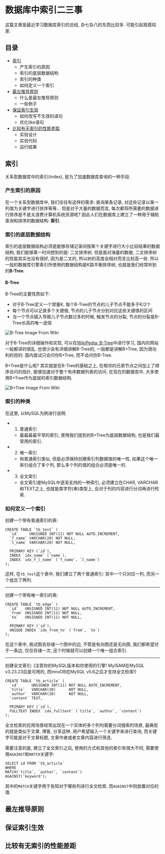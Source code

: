 # 数据库中索引二三事

这篇文章是最近学习数据库索引的总结, 杂七杂八的东西比较多. 可能引起观感较差.

## 目录

+ [索引](#索引)
  + 产生索引的原因
  + 索引的底层数据结构
  + 索引的种类
  + 如何定义一个索引
+ [最左推导原则](#最左推导原则)
  + 什么是最左推导原则
  + 一些例子
+ [保证索引生效](#保证索引生效)
  + 如何改写不生效的语句
  + 优化like语句
+ [比较有无索引的性能差距](比较有无索引的性能差距)
  + 实验设计
  + 实验代码
  + 运行结果

## 索引

关系型数据库中的索引(index), 是为了加速数据库查询的一种手段.

### 产生索引的原因

在一个关系型数据库中, 我们往往有这样的需求: 查询某条记录, 对这些记录以某一列值为关键字进行排序等等... 但是对于大量的数据而言, 每次都将所需要的数据进行排序是不是太浪费计算机系统资源呢? 因此人们在数据库上建立了一种用于辅助查询和排序的数据结构: **索引**.

### 索引的底层数据结构

索引的底层数据结构必须是能够存储记录间按某个关键字进行大小比较结果的数据结构, 我们能够第一时间想到的是: 二叉排序树. 但是面对海量的数据, 二叉排序树的性能其实也没有很好, 因为是二叉的, 所以树的高度会相对而言比较高一些. 所以一般的数据库引擎索引所使用的数据结构是K路平衡排序树, 也就是我们经常听到的**B-Tree**.

#### B-Tree

B-Tree的主要性质如下:
+ 对于B-Tree定义一个常量K, 每个B-Tree的节点的儿子节点不能多于K/2个
+ 每个节点可以记录多个关键值, 节点的儿子节点分别对应这些关键值的区间
+ 当一个节点插入导致儿子节点数过多的时候, 触发节点的分裂, 节点的分裂是B-Tree长高的唯一途径

![B-Tree Image From Wiki](https://upload.wikimedia.org/wikipedia/commons/6/65/B-tree.svg)

对于B-Tree的详细操作和实现, 可以在[WikiPedia: B-Tree](https://en.wikipedia.org/wiki/B-tree)中进行学习, 国内的网站一般都讲的很乱. 也很少会有详细讲解B-Tree的, 一般都是讲解B+Tree, 因为很功利的目的: 国内面试只会问你B+Tree, 而不会问你B-Tree.

B+Tree是什么呢? 其实就是在B-Tree的基础之上, 在相邻的兄弟节点之间加上了顺序访问的指针, 能够加速对于整个有序数据列表的访问. 在现在的数据库中, 大多使用B+Tree作为底层的索引数据结构.

![B+Tree Image From Wiki](https://upload.wikimedia.org/wikipedia/commons/3/37/Bplustree.png)

### 索引的种类

在这里, 以MySQL为例进行说明.

+ 1. 普通索引
  + 最最最最平常的索引, 使用我们提到的B+Tree为底层数据结构, 也是我们最常用的索引.
+ 2. 唯一索引
  + 和普通索引类似, 但是必须保持创建索引列数据值的唯一性, 如果这个唯一索引组合了多个列, 那么多个列的值的组合必须是唯一的.
+ 3. 全文索引
  + 全文索引是MySQL中逐渐支持的一种索引, 必须建立在CHAR, VARCHAR和TEXT之上, 也就是类字符(串)类型上, 会对于列的内容进行分词再进行检索.

### 如何定义一个索引

创建一个带有普通索引的表:

```mysql
CREATE TABLE `tb_test` (
  `id`     UNSIGNED INT(11) NOT NULL AUTO_INCREMENT,
  `f_name` VARCHAR(20) NOT NULL,
  `l_name` VARCHAR(20) NOT NULL,
  
  PRIMARY KEY (`id`),
  INDEX `idx_name` (`name`),
  INDEX `idx_f_l_name` (`f_name`, `l_name`)
);
```

这样, 在`tb_test`这个表中, 我们建立了两个普通索引: 其中一个只对应一列, 而另一个组合了两列.

------

创建一个带有唯一索引的表:
```mysql
CREATE TABLE `tb_edge` (
  `id`   UNSIGNED INT(11) NOT NULL AUTO_INCREMENT,
  `from` UNSIGNED INT(11) NOT NULL,
  `to`   UNSIGNED INT(11) NOT NULL,
  
  PRIMARY KEY (`id`),
  UNIQUE INDEX `idx_from_to` (`from`, `to`)
);
```

在这个表中, 我试图去存储一个图中的边, 不管是有向图还是无向图, 我们都希望对于一条边, 仅仅存储一次, 这个时候就可以创建一个唯一组合索引.

------

创建全文索引: (注意你的MySQL版本和你使用的引擎! MyISAM在MySQL v3.23.23后是可用的, 而InnoDB在MySQL v5.6之后才支持全文检索!)
```mysql
CREATE TABLE `tb_article` (
  `id`      UNSIGNED INT(11) NOT NULL AUTO_INCREMENT,
  `title`   VARCHAR(30)      NOT NULL,
  `author`  VARCHAR(20)      NOT NULL,
  `content` TEXT,
  
  PRIMARY KEY (`id`),
  FULLTEXT INDEX `idx_fulltext` (`title`, `author`, `content`)
);
```

全文检索的应用场景经常出现在一个实体的多个列均需要分词搜索的场景, 最典型的就是类似于文章, 博客, 分享这种, 用户希望输入一个关键字来进行查询, 而关键字可能是对于文章标题, 文章作者或者文章内容进行筛选.

需要注意的是, 建立了全文索引之后, 使用的方式和其他的索引有很大不同, 需要使用`AGAINST`和`MATCH`关键字:

```mysql
SELECT id FROM `tb_article`
WHERE
MATCH(`title`, `author`, `content`)
AGAINST('keyword');
```

其中的`MATCH`关键字用于告知对于哪些列进行全文检索, 而`AGAINST`中则放置对应的值.

## 最左推导原则

## 保证索引生效

## 比较有无索引的性能差距
